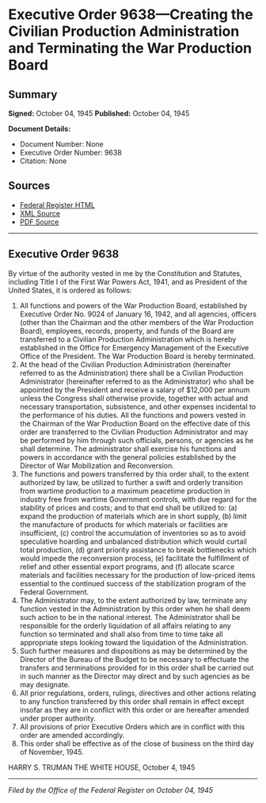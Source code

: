 # Executive Order 9638—Creating the Civilian Production Administration and Terminating the War Production Board

## Summary

**Signed:** October 04, 1945
**Published:** October 04, 1945

**Document Details:**
- Document Number: None
- Executive Order Number: 9638
- Citation: None

## Sources
- [Federal Register HTML](https://www.presidency.ucsb.edu/documents/executive-order-9638-creating-the-civilian-production-administration-and-terminating-the)
- [XML Source](None)
- [PDF Source](None)

---

## Executive Order 9638

By virtue of the authority vested in me by the Constitution and Statutes, including Title I of the First War Powers Act, 1941, and as President of the United States, it is ordered as follows:
1. All functions and powers of the War Production Board, established by Executive Order No. 9024 of January 16, 1942, and all agencies, officers (other than the Chairman and the other members of the War Production Board), employees, records, property, and funds of the Board are transferred to a Civilian Production Administration which is hereby established in the Office for Emergency Management of the Executive Office of the President. The War Production Board is hereby terminated.
2. At the head of the Civilian Production Administration (hereinafter referred to as the Administration) there shall be a Civilian Production Administrator (hereinafter referred to as the Administrator) who shall be appointed by the President and receive a salary of $12,000 per annum unless the Congress shall otherwise provide, together with actual and necessary transportation, subsistence, and other expenses incidental to the performance of his duties. All the functions and powers vested in the Chairman of the War Production Board on the effective date of this order are transferred to the Civilian Production Administrator and may be performed by him through such officials, persons, or agencies as he shall determine. The administrator shall exercise his functions and powers in accordance with the general policies established by the Director of War Mobilization and Reconversion.
3. The functions and powers transferred by this order shall, to the extent authorized by law, be utilized to further a swift and orderly transition from wartime production to a maximum peacetime production in industry free from wartime Government controls, with due regard for the stability of prices and costs; and to that end shall be utilized to: (a) expand the production of materials which are in short supply, (b) limit the manufacture of products for which materials or facilities are insufficient, (c) control the accumulation of inventories so as to avoid speculative hoarding and unbalanced distribution which would curtail total production, (d) grant priority assistance to break bottlenecks which would impede the reconversion process, (e) facilitate the fulfillment of relief and other essential export programs, and (f) allocate scarce materials and facilities necessary for the production of low-priced items essential to the continued success of the stabilization program of the Federal Government.
4. The Administrator may, to the extent authorized by law, terminate any function vested in the Administration by this order when he shall deem such action to be in the national interest. The Administrator shall be responsible for the orderly liquidation of all affairs relating to any function so terminated and shall also from time to time take all appropriate steps looking toward the liquidation of the Administration.
5. Such further measures and dispositions as may be determined by the Director of the Bureau of the Budget to be necessary to effectuate the transfers and terminations provided for in this order shall be carried out in such manner as the Director may direct and by such agencies as be may designate.
6. All prior regulations, orders, rulings, directives and other actions relating to any function transferred by this order shall remain in effect except insofar as they are in conflict with this order or are hereafter amended under proper authority.
7. All provisions of prior Executive Orders which are in conflict with this order are amended accordingly.
8. This order shall be effective as of the close of business on the third day of November, 1945.

HARRY S. TRUMAN
THE WHITE HOUSE,
October 4, 1945

---

*Filed by the Office of the Federal Register on October 04, 1945*
